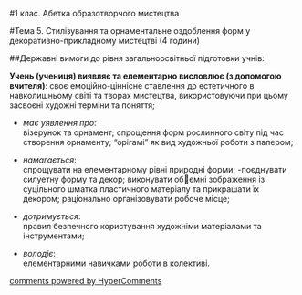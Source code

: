 <div id="hypercomments_widget" class="js-hypercomments-widget invisible"></div>

#1 клас. Абетка образотворчого мистецтва

#Тема 5.  Стилізування та орнаментальне оздоблення форм у декоративно-прикладному мистецтві (4 години)


##Державні вимоги до рівня загальноосвітньої підготовки учнів:

**Учень (учениця) виявляє та елементарно висловлює (з допомогою вчителя)**: своє емоційно-ціннісне ставлення до естетичного в навколишньому світі та творах мистецтва, використовуючи при цьому засвоєні художні терміни та поняття; 

*	*має уявлення про*:<br>візерунок та орнамент; спрощення форм рослинного світу під час створення орнаменту; “орігамі” як вид художньої роботи з папером;

*	*намагається*:<br>спрощувати на елементарному рівні природні форми;
-поєднувати силуетну форму та декор; виконувати обємні зображення із суцільного шматка пластичного матеріалу та прикрашати їх декором; раціонально організовувати робоче місце;

*	*дотримується*:<br>правил безпечного користування художніми матеріалами та інструментами;

*	*володіє*:<br>елементарними навичками роботи в колективі.


<div class="js-hypercomments-container">
    <a href="http://hypercomments.com" class="hc-link" title="comments widget">comments powered by HyperComments</a>
</div>